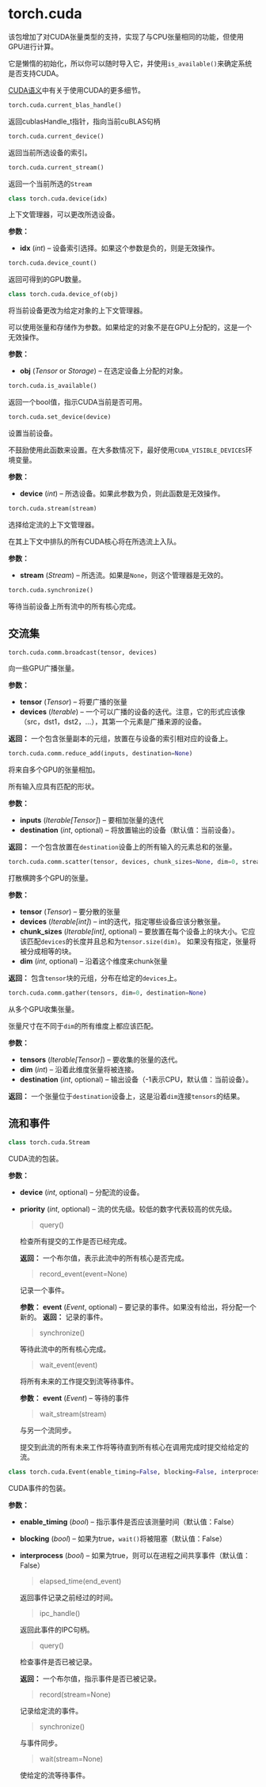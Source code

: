# torch.cuda
该包增加了对CUDA张量类型的支持，实现了与CPU张量相同的功能，但使用GPU进行计算。

它是懒惰的初始化，所以你可以随时导入它，并使用`is_available()`来确定系统是否支持CUDA。

[CUDA语义](notes/cuda.md)中有关于使用CUDA的更多细节。

```python
torch.cuda.current_blas_handle()
```
返回cublasHandle_t指针，指向当前cuBLAS句柄

```python
torch.cuda.current_device()
```
返回当前所选设备的索引。

```python
torch.cuda.current_stream()
```
返回一个当前所选的`Stream`

```python
class torch.cuda.device(idx)
```
上下文管理器，可以更改所选设备。

**参数：**
- **idx** (*int*) – 设备索引选择。如果这个参数是负的，则是无效操作。

```python
torch.cuda.device_count()
```
返回可得到的GPU数量。

```python
class torch.cuda.device_of(obj)
```

将当前设备更改为给定对象的上下文管理器。

可以使用张量和存储作为参数。如果给定的对象不是在GPU上分配的，这是一个无效操作。

**参数：**
- **obj** (*Tensor* or *Storage*) – 在选定设备上分配的对象。

```python
torch.cuda.is_available()
```
返回一个bool值，指示CUDA当前是否可用。

```python
torch.cuda.set_device(device)
```
设置当前设备。

不鼓励使用此函数来设置。在大多数情况下，最好使用`CUDA_VISIBLE_DEVICES`环境变量。

**参数：**
- **device** (*int*) – 所选设备。如果此参数为负，则此函数是无效操作。

```python
torch.cuda.stream(stream)
```
选择给定流的上下文管理器。

在其上下文中排队的所有CUDA核心将在所选流上入队。

**参数：**
- **stream** (*Stream*) – 所选流。如果是`None`，则这个管理器是无效的。

```python
torch.cuda.synchronize()
```
等待当前设备上所有流中的所有核心完成。

## 交流集
```python
torch.cuda.comm.broadcast(tensor, devices)
```
向一些GPU广播张量。

**参数：**
- **tensor** (*Tensor*) – 将要广播的张量
- **devices** (*Iterable*) – 一个可以广播的设备的迭代。注意，它的形式应该像（src，dst1，dst2，...），其第一个元素是广播来源的设备。

**返回：** 一个包含张量副本的元组，放置在与设备的索引相对应的设备上。

```python
torch.cuda.comm.reduce_add(inputs, destination=None)
```
将来自多个GPU的张量相加。

所有输入应具有匹配的形状。

**参数：**
- **inputs** (*Iterable[Tensor]*) – 要相加张量的迭代
- **destination** (*int*, optional) – 将放置输出的设备（默认值：当前设备）。

**返回：** 一个包含放置在`destination`设备上的所有输入的元素总和的张量。

```python
torch.cuda.comm.scatter(tensor, devices, chunk_sizes=None, dim=0, streams=None)
```
打散横跨多个GPU的张量。

**参数：**
- **tensor** (*Tensor*) – 要分散的张量
- **devices** (*Iterable[int]*) – int的迭代，指定哪些设备应该分散张量。
- **chunk_sizes** (*Iterable[int]*, optional) – 要放置在每个设备上的块大小。它应该匹配`devices`的长度并且总和为`tensor.size(dim)`。 如果没有指定，张量将被分成相等的块。
- **dim** (*int*, optional) – 沿着这个维度来chunk张量

**返回：** 包含`tensor`块的元组，分布在给定的`devices`上。

```python
torch.cuda.comm.gather(tensors, dim=0, destination=None)
```
从多个GPU收集张量。

张量尺寸在不同于`dim`的所有维度上都应该匹配。

**参数：**
- **tensors** (*Iterable[Tensor]*) – 要收集的张量的迭代。
- **dim** (*int*) – 沿着此维度张量将被连接。
- **destination** (*int*, optional) – 输出设备（-1表示CPU，默认值：当前设备）。

**返回：** 一个张量位于`destination`设备上，这是沿着`dim`连接`tensors`的结果。

## 流和事件
```python
class torch.cuda.Stream
```
CUDA流的包装。

**参数：**
- **device** (*int*, optional) – 分配流的设备。
- **priority** (*int*, optional) – 流的优先级。较低的数字代表较高的优先级。

  > query()

  检查所有提交的工作是否已经完成。

  **返回：** 一个布尔值，表示此流中的所有核心是否完成。

  > record_event(event=None)

  记录一个事件。

  **参数：** **event** (*Event*, optional) – 要记录的事件。如果没有给出，将分配一个新的。
  **返回：** 记录的事件。

  > synchronize()

  等待此流中的所有核心完成。

  > wait_event(event)

  将所有未来的工作提交到流等待事件。

  **参数：** **event** (*Event*) – 等待的事件

  > wait_stream(stream)

  与另一个流同步。

  提交到此流的所有未来工作将等待直到所有核心在调用完成时提交给给定的流。

```python
class torch.cuda.Event(enable_timing=False, blocking=False, interprocess=False, _handle=None)
```

CUDA事件的包装。

**参数：**
- **enable_timing** (*bool*) – 指示事件是否应该测量时间（默认值：False）
- **blocking** (*bool*) – 如果为true，`wait()`将被阻塞（默认值：False）
- **interprocess** (*bool*) – 如果为true，则可以在进程之间共享事件（默认值：False）

  > elapsed_time(end_event)

  返回事件记录之前经过的时间。

  > ipc_handle()

  返回此事件的IPC句柄。

  > query()

  检查事件是否已被记录。

  **返回：** 一个布尔值，指示事件是否已被记录。

  > record(stream=None)

  记录给定流的事件。

  > synchronize()

  与事件同步。

  > wait(stream=None)

  使给定的流等待事件。
